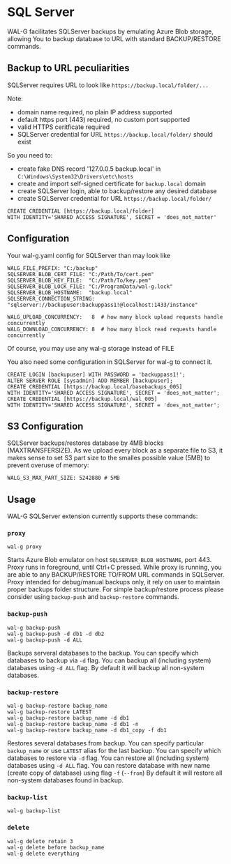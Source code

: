 # SQL Server

WAL-G facilitates SQLServer backups by emulating Azure Blob storage,
allowing You to backup database to URL with standard BACKUP/RESTORE commands.

Backup to URL peculiarities
---------------------------

SQLServer requires URL to look like `https://backup.local/folder/...`

Note:
* domain name required, no plain IP address supported
* default https port (443) required, no custom port supported
* valid HTTPS ceritficate required
* SQLServer credential for URL `https://backup.local/folder/` should exist

So you need to:
* create fake DNS record '127.0.0.5 backup.local' in `C:\Windows\System32\Drivers\etc\hosts`
* create and import self-signed certificate for `backup.local` domain
* create SQLServer login, able to backup/restore any desired database
* create SQLServer credential for URL `https://backup.local/folder/`
```plaintext
CREATE CREDENTIAL [https://backup.local/folder]
WITH IDENTITY='SHARED ACCESS SIGNATURE', SECRET = 'does_not_matter'
```
Configuration
-------------

Your wal-g.yaml config for SQLServer than may look like
```plaintext
WALG_FILE_PREFIX: "C:/backup"
SQLSERVER_BLOB_CERT_FILE: "C:/Path/To/cert.pem"
SQLSERVER_BLOB_KEY_FILE:  "C:/Path/To/key.pem"
SQLSERVER_BLOB_LOCK_FILE: "C:/ProgramData/wal-g.lock"
SQLSERVER_BLOB_HOSTNAME:  "backup.local"
SQLSERVER_CONNECTION_STRING: "sqlserver://backupuser:backuppass1!@localhost:1433/instance"

WALG_UPLOAD_CONCURRENCY:   8  # how many block upload requests handle concurrently
WALG_DOWNLOAD_CONCURRENCY: 8  # how many block read requests handle concurrently 
```

Of course, you may use any wal-g storage instead of FILE

You also need some configuration in SQLServer for wal-g to connect it.
```plaintext
CREATE LOGIN [backupuser] WITH PASSWORD = 'backuppass1!';
ALTER SERVER ROLE [sysadmin] ADD MEMBER [backupuser];
CREATE CREDENTIAL [https://backup.local/basebackups_005]
WITH IDENTITY='SHARED ACCESS SIGNATURE', SECRET = 'does_not_matter';
CREATE CREDENTIAL [https://backup.local/wal_005]
WITH IDENTITY='SHARED ACCESS SIGNATURE', SECRET = 'does_not_matter';
```

S3 Configuration
-------------

SQLServer backups/restores database by 4MB blocks (MAXTRANSFERSIZE).
As we upload every block as a separate file to S3, it makes sense to set S3 part size to the smalles possible value (5MB) to prevent overuse of memory:
```plaintext
WALG_S3_MAX_PART_SIZE: 5242880 # 5MB
```


Usage
-----

WAL-G SQLServer extension currently supports these commands:

### ``proxy``

```plaintext
wal-g proxy
```

Starts Azure Blob emulator on host `SQLSERVER_BLOB_HOSTNAME`, port 443.
Proxy runs in foreground, until Ctrl+C pressed.
While proxy is running, you are able to any BACKUP/RESTORE TO/FROM URL commands in SQLServer.
Proxy intended for debug/manual backups only, it rely on user to maintain proper backups folder structure.
For simple backup/restore process please consider using `backup-push` and `backup-restore` commands.

### ``backup-push``

```plaintext
wal-g backup-push
wal-g backup-push -d db1 -d db2
wal-g backup-push -d ALL
```

Backups serveral databases to the backup. 
You can specify which databases to backup via `-d` flag.
You can backup all (including system) databases using `-d ALL` flag.
By default it will backup all non-system databases.

### ``backup-restore``

```plaintext
wal-g backup-restore backup_name
wal-g backup-restore LATEST
wal-g backup-restore backup_name -d db1
wal-g backup-restore backup_name -d db1 -n
wal-g backup-restore backup_name -d db1_copy -f db1
```

Restores several databases from backup.
You can specify particular `backup_name` or use `LATEST` alias for the last backup.
You can specify which databases to restore via `-d` flag.
You can restore all (including system) databases using `-d ALL` flag.
You can restore database with new name (create copy of database) using flag `-f` (`--from`)
By default it will restore all non-system databases found in backup.


### ``backup-list``

```plaintext
wal-g backup-list
```

### ``delete``

```plaintext
wal-g delete retain 3
wal-g delete before backup_name
wal-g delete everything
```
